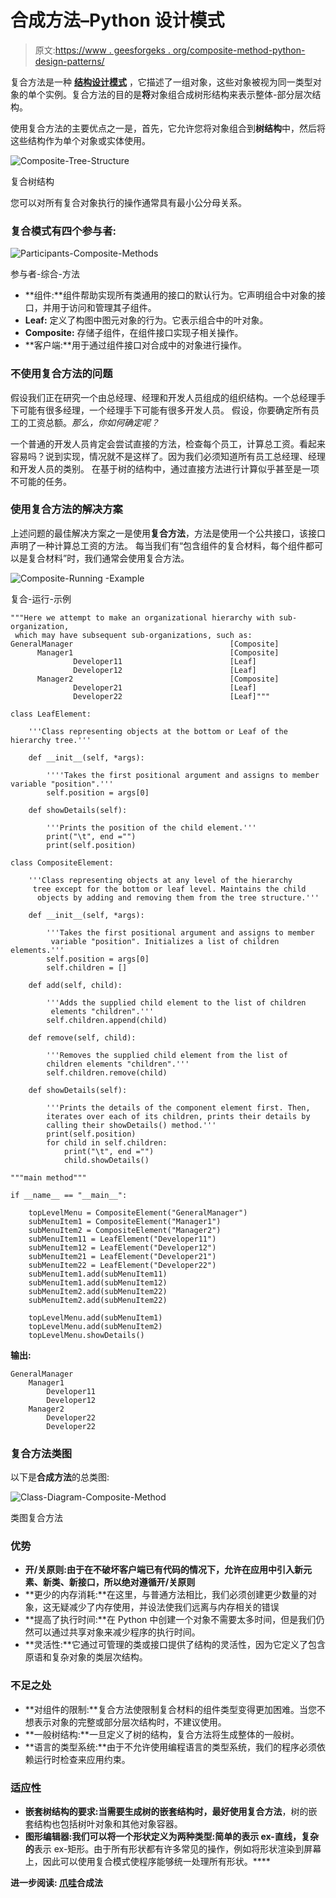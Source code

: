 # 合成方法–Python 设计模式

> 原文:[https://www . geesforgeks . org/composite-method-python-design-patterns/](https://www.geeksforgeeks.org/composite-method-python-design-patterns/)

复合方法是一种 **[结构设计模式](https://www.geeksforgeeks.org/design-patterns-set-1-introduction/)** ，它描述了一组对象，这些对象被视为同一类型对象的单个实例。复合方法的目的是**将**对象组合成树形结构来表示整体-部分层次结构。

使用复合方法的主要优点之一是，首先，它允许您将对象组合到**树结构**中，然后将这些结构作为单个对象或实体使用。

![Composite-Tree-Structure](img/beeaad552ceedf7f4b9f08f07288cbf7.png)

复合树结构

您可以对所有复合对象执行的操作通常具有最小公分母关系。

### 复合模式有四个参与者:

![Participants-Composite-Methods](img/4ae8dedc2bff1ade18587f95f307c0a4.png)

参与者-综合-方法

*   **组件:**组件帮助实现所有类通用的接口的默认行为。它声明组合中对象的接口，并用于访问和管理其子组件。
*   **Leaf:** 定义了构图中图元对象的行为。它表示组合中的叶对象。
*   **Composite:** 存储子组件，在组件接口实现子相关操作。
*   **客户端:**用于通过组件接口对合成中的对象进行操作。

### 不使用复合方法的问题

假设我们正在研究一个由总经理、经理和开发人员组成的组织结构。一个总经理手下可能有很多经理，一个经理手下可能有很多开发人员。
假设，你要确定所有员工的工资总额。*那么，你如何确定呢？*

一个普通的开发人员肯定会尝试直接的方法，检查每个员工，计算总工资。看起来容易吗？说到实现，情况就不是这样了。因为我们必须知道所有员工总经理、经理和开发人员的类别。
在基于树的结构中，通过直接方法进行计算似乎甚至是一项不可能的任务。

### 使用复合方法的解决方案

上述问题的最佳解决方案之一是使用**复合方法**，方法是使用一个公共接口，该接口声明了一种计算总工资的方法。
每当我们有“包含组件的复合材料，每个组件都可以是复合材料”时，我们通常会使用复合方法。

![Composite-Running -Example](img/ff8692bfeca1d724c96fc703285e3814.png)

复合-运行-示例

```
"""Here we attempt to make an organizational hierarchy with sub-organization,
 which may have subsequent sub-organizations, such as:
GeneralManager                                   [Composite]
      Manager1                                   [Composite]
              Developer11                        [Leaf]
              Developer12                        [Leaf]
      Manager2                                   [Composite]
              Developer21                        [Leaf]
              Developer22                        [Leaf]"""

class LeafElement:

    '''Class representing objects at the bottom or Leaf of the hierarchy tree.'''

    def __init__(self, *args):

        ''''Takes the first positional argument and assigns to member variable "position".'''
        self.position = args[0]

    def showDetails(self):

        '''Prints the position of the child element.'''
        print("\t", end ="")
        print(self.position)

class CompositeElement:

    '''Class representing objects at any level of the hierarchy
     tree except for the bottom or leaf level. Maintains the child
      objects by adding and removing them from the tree structure.'''

    def __init__(self, *args):

        '''Takes the first positional argument and assigns to member
         variable "position". Initializes a list of children elements.'''
        self.position = args[0]
        self.children = []

    def add(self, child):

        '''Adds the supplied child element to the list of children
         elements "children".'''
        self.children.append(child)

    def remove(self, child):

        '''Removes the supplied child element from the list of
        children elements "children".'''
        self.children.remove(child)

    def showDetails(self):

        '''Prints the details of the component element first. Then,
        iterates over each of its children, prints their details by
        calling their showDetails() method.'''
        print(self.position)
        for child in self.children:
            print("\t", end ="")
            child.showDetails()

"""main method"""

if __name__ == "__main__":

    topLevelMenu = CompositeElement("GeneralManager")
    subMenuItem1 = CompositeElement("Manager1")
    subMenuItem2 = CompositeElement("Manager2")
    subMenuItem11 = LeafElement("Developer11")
    subMenuItem12 = LeafElement("Developer12")
    subMenuItem21 = LeafElement("Developer21")
    subMenuItem22 = LeafElement("Developer22")
    subMenuItem1.add(subMenuItem11)
    subMenuItem1.add(subMenuItem12)
    subMenuItem2.add(subMenuItem22)
    subMenuItem2.add(subMenuItem22)

    topLevelMenu.add(subMenuItem1)
    topLevelMenu.add(subMenuItem2)
    topLevelMenu.showDetails()
```

**输出:**

```
GeneralManager
    Manager1
        Developer11
        Developer12
    Manager2
        Developer22
        Developer22

```

### 复合方法类图

以下是**合成方法**的总类图:

![Class-Diagram-Composite-Method](img/4590e812f441eda67981e47a586e3fa5.png)

类图复合方法

### 优势

*   **开/关原则:**由于在不破坏客户端已有代码的情况下，允许在应用中引入新元素、新类、新接口，所以绝对遵循**开/关原则**
*   **更少的内存消耗:**在这里，与普通方法相比，我们必须创建更少数量的对象，这无疑减少了内存使用，并设法使我们远离与内存相关的错误
*   **提高了执行时间:**在 Python 中创建一个对象不需要太多时间，但是我们仍然可以通过共享对象来减少程序的执行时间。
*   **灵活性:**它通过可管理的类或接口提供了结构的灵活性，因为它定义了包含原语和复杂对象的类层次结构。

### 不足之处

*   **对组件的限制:**复合方法使限制复合材料的组件类型变得更加困难。当您不想表示对象的完整或部分层次结构时，不建议使用。
*   **一般树结构:**一旦定义了树的结构，复合方法将生成整体的一般树。
*   **语言的类型系统:**由于不允许使用编程语言的类型系统，我们的程序必须依赖运行时检查来应用约束。

### 适应性

*   **嵌套树结构的要求:**当需要生成树的嵌套结构时，最好使用**复合方法**，树的嵌套结构也包括树叶对象和其他对象容器。
*   **图形编辑器:**我们可以将一个形状定义为两种类型:简单的**表示 ex-直线，复杂的**表示 ex-矩形。由于所有形状都有许多常见的操作，例如将形状渲染到屏幕上，因此可以使用复合模式使程序能够统一处理所有形状。****

******进一步阅读:** **[爪哇](https://www.geeksforgeeks.org/composite-design-pattern/)合成法******